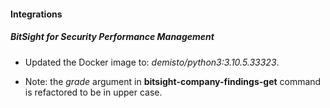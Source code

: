 
#### Integrations
##### BitSight for Security Performance Management
- Updated the Docker image to: *demisto/python3:3.10.5.33323*.

- Note: the *grade* argument in **bitsight-company-findings-get** command is refactored to be in upper case.
